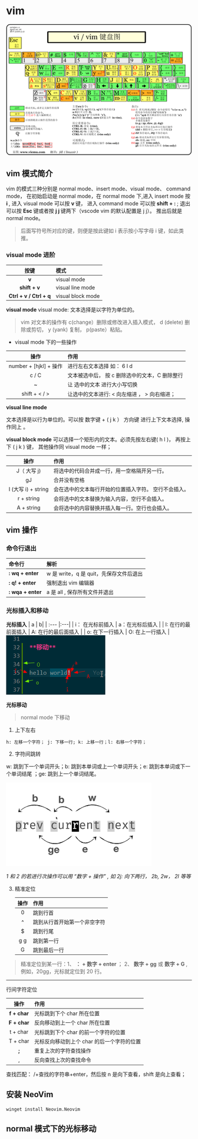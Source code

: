 # vim

<img src="./vim-map.gif" />

## vim 模式简介

vim 的模式三种分别是 normal mode、insert mode、visual mode、 command mode， 在初始启动是 normal mode，在 normal mode 下,进入 insert mode 按 <b> i </b>, 进入 visual mode 可以按 <b> v </b> 键， 进入 command mode 可以按 <b> shift + : </b>; 退出可以按 <b> Esc </b> 键或者按 <b> j j </b> 键两下（vscode vim 的默认配置是 j j）。 推出后就是 normal mode。

> 后面写符号所对应的键，则便是按此键如 i 表示按小写字母 i 键，如此类推。

### visual mode 进阶

|          按键           | 模式              |
| :---------------------: | :---------------- |
|          **v**          | visual mode       |
|      **shift + v**      | visual line mode  |
| **Ctrl + v / Ctrl + q** | visual block mode |

**visual mode**
visual mode: 文本选择是以字符为单位的。

> vim 对文本的操作有 c(change）删除或修改进入插入模式， d (delete) 删除或剪切， y (yank) 复制， p(paste）粘贴。

- visual mode 下的一些操作

|          操作          | 作用                                           |
| :--------------------: | :--------------------------------------------- |
| number + [hjkl] + 操作 | 进行左右文本选择 如： 6 l d                    |
|         c / C          | 文本被选中后， 按 c 删除选中的文本，C 删除整行 |
|           ~            | 让 选中的文本 进行大小写切换                   |
|     shift + < / >      | 让选中的文本进行: < 向左缩进 ， > 向右缩进；   |

**visual line mode**

文本选择是以行为单位的。可以按 数字键 + ( j k ） 方向键 进行上下文本选择, 操作同上 。

**visual block mode**
可以选择一个矩形内的文本。必须先按左右键( h l )， 再按上下 ( j k ) 键， 其他操作同 visual mode 一样；

|        操作         | 作用                                                  |
| :-----------------: | :---------------------------------------------------- |
|     J（ 大写 j)     | 将选中的代码合并成一行，用一空格隔开另一行。          |
|         gJ          | 合并没有空格                                          |
| I (大写 i) + string | 会在选中的文本每行开始的位置插入字符。 空行不会插入。 |
|     r + string      | 会将选中的文本替换为输入内容，空行不会插入。          |
|     A + string      | 会将选中的内容替换并插入每一行。空行也会插入。        |

## vim 操作

### 命令行退出

| 命令行                 | 解析                                    |
| :--------------------- | :-------------------------------------- |
| <b> : wq + enter</b>   | w 是 write，q 是 quit，先保存文件后退出 |
| <b> : q! + enter </b>  | 强制退出 vim 编辑器                     |
| <b> : wqa + enter </b> | a 是 all , 保存所有文件并退出           |

### 光标插入和移动

**光标插入**
| a | b|
| :--- |:---|
| i： 在光标前插入 | a：在光标后插入 |
| I: 在行的最前面插入 | A: 在行的最后面插入 |
| o: 在下一行插入 | O: 在上一行插入 |
<img src="./cursor.png" />

**光标移动**

> normal mode 下移动

1. 上下左右

```
h: 左移一个字符； j: 下移一行; k: 上移一行；l: 右移一个字符；
```

2. 字符间跳转

w: 跳到下一个单词开头；b: 跳到本单词或上一个单词开头；e: 跳到本单词或下一个单词结尾
；ge: 跳到上一个单词结尾。

<img src="./move.png" />

_1 和 2 的若进行次操作可以用 “数字 + 操作” , 如 2j: 向下两行， 2b, 2w， 2l 等等_

3. 精准定位

   | 操作 | 作用                         |
   | :--: | :--------------------------- |
   |  0   | 跳到行首                     |
   |  ^   | 跳到从行首开始第一个非空字符 |
   |  $   | 跳到行尾                     |
   | g g  | 跳到第一行                   |
   |  G   | 跳到最后一行                 |

> 精准定位到某一行：1、<b> ： + 数字 + enter </b>； 2、<b> 数字 + gg</b> 或 <b> 数字 + G </b>, 例如，20gg，光标就定位到 20 行。

---

行间字符定位

|            操作             | 作用                                       |
| :-------------------------: | :----------------------------------------- |
| <strong> f + char </strong> | 光标跳到下个 char 所在位置                 |
|      <b> F + char </b>      | 反向移动到上一个 char 所在位置             |
|          t + char           | 光标跳到下个 char 的前一个字符的位置       |
|          T + char           | 光标反向移动到上个 char 的后一个字符的位置 |
|         <b> ; </b>          | 重复上次的字符查找操作                     |
|              ,              | 反向查找上次的查找命令                     |

查找匹配：
/+查找的字符串+enter，然后按 n 是向下查看，shift
是向上查看；

## 安装 NeoVim

    winget install Neovim.Neovim

## normal 模式下的光标移动
